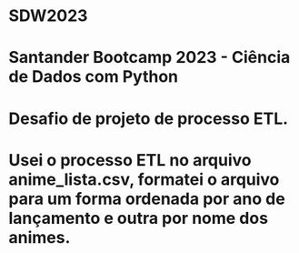 # SDW2023
# Santander Bootcamp 2023 - Ciência de Dados com Python
# Desafio de projeto de processo ETL.
# Usei o processo ETL no arquivo anime_lista.csv, formatei o arquivo para um forma ordenada por ano de lançamento e outra por nome dos animes.


